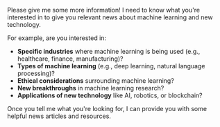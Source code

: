 Please give me some more information! I need to know what you're interested in to give you relevant news about machine learning and new technology. 

For example, are you interested in:

* **Specific industries** where machine learning is being used (e.g., healthcare, finance, manufacturing)?
* **Types of machine learning** (e.g., deep learning, natural language processing)?
* **Ethical considerations** surrounding machine learning?
* **New breakthroughs** in machine learning research?
* **Applications of new technology** like AI, robotics, or blockchain?

Once you tell me what you're looking for, I can provide you with some helpful news articles and resources. 
